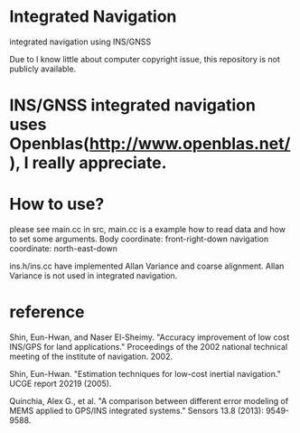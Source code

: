 # Integrated Navigation
integrated navigation using INS/GNSS

Due to I know little about computer copyright issue, this repository is not publicly available.

# INS/GNSS integrated navigation uses Openblas(http://www.openblas.net/), I really appreciate.

# How to use?
please see main.cc in src, main.cc is a example how to read data and how to set some arguments.
Body coordinate: front-right-down
navigation coordinate: north-east-down


ins.h/ins.cc have implemented Allan Variance and coarse alignment. Allan Variance is not used in integrated navigation.

# reference
Shin, Eun-Hwan, and Naser El-Sheimy. "Accuracy improvement of low cost INS/GPS for land applications." Proceedings of the 2002 national technical meeting of the institute of navigation. 2002.

Shin, Eun-Hwan. "Estimation techniques for low-cost inertial navigation." UCGE report 20219 (2005).

Quinchia, Alex G., et al. "A comparison between different error modeling of MEMS applied to GPS/INS integrated systems." Sensors 13.8 (2013): 9549-9588.

